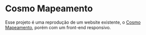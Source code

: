 # Cosmo Mapeamento

Esse projeto é uma reprodução de um website existente, o [Cosmo Mapeamento](https://www.cosmomapeamento.com.br), porém com um front-end responsivo.

<!-- Link da minha reprodução do website: []() -->
